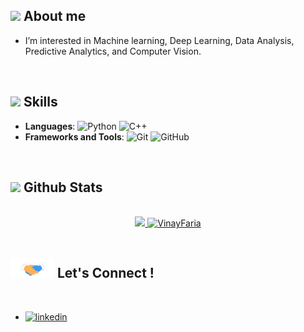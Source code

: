 ## <picture><img src = "https://icons8.com/icon/LoL4bFzqmAa0/github" width = 40px></picture> **About me**

- I’m interested in Machine learning, Deep Learning, Data Analysis, Predictive Analytics, and Computer Vision.
<!-- Currently working on project "Analysis of EEG data for imagined speech task", learning C++ programming language and learning models, architecture, techniques in my interested field. -->
<!-- This is [my resume](https://www.linkedin.com/in/vinayfaria/overlay/1635510725966/single-media-viewer/?profileId=ACoAACINwasBGNm6K8qCeRDaioJ9PK5-fvSoEX8) -->
<br>

## <img src="https://media2.giphy.com/media/QssGEmpkyEOhBCb7e1/giphy.gif?cid=ecf05e47a0n3gi1bfqntqmob8g9aid1oyj2wr3ds3mg700bl&rid=giphy.gif" width ="25"><b> Skills</b>

- **Languages**:
    ![Python](https://img.shields.io/badge/Python%20-%2314354C.svg?style=for-the-badge&logo=python&logoColor=white)
    ![C++](https://img.shields.io/badge/C++%20-%2300599C.svg?style=for-the-badge&logo=c%2B%2B&logoColor=white)
- **Frameworks and Tools**:
    ![Git](https://img.shields.io/badge/git-%23F05033.svg?style=for-the-badge&logo=git&logoColor=white)
    ![GitHub](https://img.shields.io/badge/github-%23121011.svg?style=for-the-badge&logo=github&logoColor=white)
<br>

## <img src="https://media.giphy.com/media/iY8CRBdQXODJSCERIr/giphy.gif" width="35"><b> Github Stats </b>
<br>

<div align="center">
    
<a href="https://github.com/VinayFaria/">
  <img src="https://github-readme-stats.vercel.app/api?username=VinayFaria&include_all_commits=true&count_private=true&show_icons=true&line_height=20&title_color=7A7ADB&icon_color=2234AE&text_color=D3D3D3&bg_color=0,000000,130F40" width="420"/>
  <img src="https://github-readme-stats.vercel.app/api/top-langs?username=VinayFaria&show_icons=true&locale=en&layout=compact&line_height=20&title_color=7A7ADB&icon_color=2234AE&text_color=D3D3D3&bg_color=0,000000,130F40" width="350"  alt="VinayFaria"/>

</a>
</div>
<br>


## <img src="https://github.com/0xAbdulKhalid/0xAbdulKhalid/raw/main/assets/mdImages/handshake.gif" width ="70"><b> Let's Connect !</b>
<br>
<div align='left'>
    
<ul>
    
<li>
<a href="https://linkedin.com/in/VinayFaria](https://www.linkedin.com/in/vinayfaria/" target="_blank">
<img src="https://img.shields.io/badge/linkedin:  VinayFaria-%2300acee.svg?color=405DE6&style=for-the-badge&logo=linkedin&logoColor=white" alt=linkedin style="margin-bottom: 5px;"/>
</a>
</li>
    
</ul>
</div>
<!---
VinayFaria/VinayFaria is a ✨ special ✨ repository because its `README.md` (this file) appears on your GitHub profile.
You can click the Preview link to take a look at your changes.
--->
